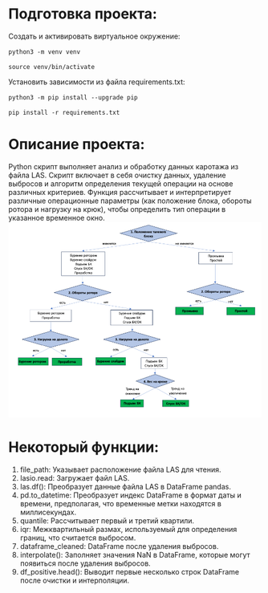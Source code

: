 # Подготовка проекта:

Cоздать и активировать виртуальное окружение:

```
python3 -m venv venv
```

```
source venv/bin/activate
```

Установить зависимости из файла requirements.txt:

```
python3 -m pip install --upgrade pip
```

```
pip install -r requirements.txt
```

# Описание проекта:

Python скрипт выполняет анализ и обработку данных каротажа из файла LAS. Скрипт включает в себя очистку данных, удаление выбросов и алгоритм определения текущей операции на основе различных критериев.
Функция рассчитывает и интерпретирует различные операционные параметры (как положение блока, обороты ротора и нагрузку на крюк), чтобы определить тип операции в указанное временное окно.
![alt text](materials/image.png)

# Некоторый функции:

1. file_path: Указывает расположение файла LAS для чтения.
2. lasio.read: Загружает файл LAS.
3. las.df(): Преобразует данные файла LAS в DataFrame pandas.
4. pd.to_datetime: Преобразует индекс DataFrame в формат даты и времени, предполагая, что временные метки находятся в миллисекундах.
5. quantile: Рассчитывает первый и третий квартили.
6. iqr: Межквартильный размах, используемый для определения границ, что считается выбросом.
7. dataframe_cleaned: DataFrame после удаления выбросов.
8. interpolate(): Заполняет значения NaN в DataFrame, которые могут появиться после удаления выбросов.
9. df_positive.head(): Выводит первые несколько строк DataFrame после очистки и интерполяции.